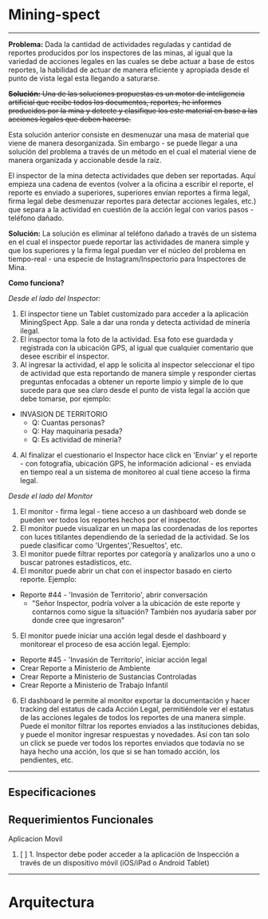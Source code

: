 # Mining-spect

---

**Problema:** Dada la cantidad de actividades reguladas y cantidad de reportes producidos por los inspectores de las minas, al igual que la variedad de acciones legales en las cuales se debe actuar a base de estos reportes, la habilidad de actuar de manera eficiente y apropiada desde el punto de vista legal esta llegando a saturarse.

~~**Solución:** Una de las soluciones propuestas es un motor de inteligencia artificial que recibe todos los documentos, reportes, he informes producidos por la mina y detecte y clasifique los este material en base a las acciones legales que deben hacerse.~~

Esta solución anterior consiste en desmenuzar una masa de material que viene de manera desorganizada. Sin embargo - se puede llegar a una solución del problema a través de un método en el cual el material viene de manera organizada y accionable desde la raíz.

El inspector de la mina detecta actividades que deben ser reportadas. Aquí empieza una cadena de eventos (volver a la oficina a escribir el reporte, el reporte es enviado a superiores, superiores envían reportes a firma legal, firma legal debe desmenuzar reportes para detectar acciones legales, etc.) que separa a la actividad en cuestión de la acción legal con varios pasos - teléfono dañado.

**Solución:** La solución es eliminar al teléfono dañado a través de un sistema en el cual el inspector puede reportar las actividades de manera simple y que los superiores y la firma legal puedan ver el núcleo del problema en tiempo-real - una especie de Instagram/Inspectorio para Inspectores de Mina.

**Como funciona?**

*Desde el lado del Inspector:*

1. El inspector tiene un Tablet customizado para acceder a la aplicación MiningSpect App. Sale a dar una ronda y detecta actividad de minería ilegal.
2. El inspector toma la foto de la actividad. Esa foto ese guardada y registrada con la ubicación GPS, al igual que cualquier comentario que desee escribir el inspector.
3. Al ingresar la actividad, el app le solicita al inspector seleccionar el tipo de actividad que esta reportando de manera simple y responder ciertas preguntas enfocadas a obtener un reporte limpio y simple de lo que sucede para que sea claro desde el punto de vista legal la acción que debe tomarse, por ejemplo:


 - INVASION DE TERRITORIO
    - Q: Cuantas personas?
    - Q: Hay maquinaria pesada?
    - Q: Es actividad de minería?

4. Al finalizar el cuestionario el Inspector hace click en 'Enviar' y el reporte - con fotografía, ubicación GPS, he información adicional - es enviada en tiempo real a un sistema de monitoreo al cual tiene acceso la firma legal.

*Desde el lado del Monitor*

1. El monitor - firma legal - tiene acceso a un dashboard web donde se pueden ver todos los reportes hechos por el inspector.
2. El monitor puede visualizar en un mapa las coordenadas de los reportes con luces titilantes dependiendo de la seriedad de la actividad. Se los puede clasificar como 'Urgentes','Resueltos', etc.
3. El monitor puede filtrar reportes por categoría y analizarlos uno a uno o buscar patrones estadísticos, etc.
4. El monitor puede abrir un chat con el inspector basado en cierto reporte. Ejemplo:


  - Reporte #44 - 'Invasión de Territorio', abrir conversación
    - "Señor Inspector, podría volver a la ubicación de este reporte y contarnos como sigue la situación? También nos ayudaría saber por donde cree que ingresaron"

5. El monitor puede iniciar una acción legal desde el dashboard y monitorear el proceso de esa acción legal. Ejemplo:


 - Reporte #45 - 'Invasión de Territorio', iniciar acción legal
  - Crear Reporte a Ministerio de Ambiente
  - Crear Reporte a Ministerio de Sustancias Controladas
  - Crear Reporte a Ministerio de Trabajo Infantil

6. El dashboard le permite al monitor exportar la documentación y hacer tracking del estatus de cada Acción Legal, permitiéndole ver el estatus de las acciones legales de todos los reportes de una manera simple. Puede el monitor filtrar los reportes enviados a las instituciones debidas, y puede el monitor ingresar respuestas y novedades. Así con tan solo un click se puede ver todos los reportes enviados que todavía no se haya hecho una acción, los que si se han tomado acción, los pendientes, etc.




---

## Especificaciones

## Requerimientos Funcionales

Aplicacion Movil

1. [ ] 1. Inspector debe poder acceder a la aplicación de Inspección a través de un dispositivo móvil (iOS/iPad o Android Tablet)


---

# Arquitectura
